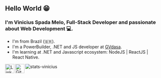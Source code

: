 ## Hello World 😁

### I'm Vinicius Spada Melo, Full-Stack Developer and passionate about Web Development 💻.

- I'm from Brazil (🇧🇷).
- I'm a PowerBuilder, .NET and JS developer  at [GVdasa](http://gvdasa.com.br/).
- I'm learning at .NET and Javascript ecosystem: NodeJS | ReactJS | React Native.

<img alt="stats-vinicius" src="https://github-readme-stats.vercel.app/api?username=viniciussmelo&show_icons=true" />

<a href="https://linkedin.com/in/vinicius-spada-melo">
  <img align="left" alt="LinkdeIn" width="30px" src="https://image.flaticon.com/icons/svg/145/145807.svg" />
</a>

<a href="https://github.com/ViniciussMelo">
  <img align="left" alt="GitHub" width="30px" src="https://image.flaticon.com/icons/svg/2111/2111425.svg" />
</a>
